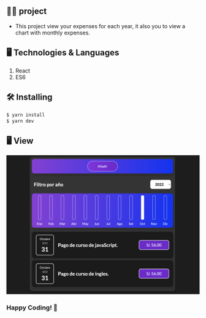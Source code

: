 ## 👩‍💻 project

- This project view your expenses for each year, it also you to view a chart with monthly expenses.

## 🖥 Technologies & Languages

1. React
2. ES6

## 🛠 Installing

```
$ yarn install
$ yarn dev
```

## 🖥  View
![plot](./public/screen.png)

### Happy Coding! 🚀
